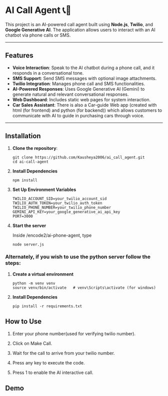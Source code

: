 # AI Call Agent 📞🤖

This project is an AI-powered call agent built using **Node.js**, **Twilio**, and **Google Generative AI**. The application allows users to interact with an AI chatbot via phone calls or SMS. 

---

## Features

- **Voice Interaction**: Speak to the AI chatbot during a phone call, and it responds in a conversational tone.
- **SMS Support**: Send SMS messages with optional image attachments.
- **Twilio Integration**: Manages phone call and SMS functionalities.
- **AI-Powered Responses**: Uses Google Generative AI (Gemini) to generate natural and relevant conversational responses.
- **Web Dashboard**: Includes static web pages for system interaction.
- **Car Sales Assistant**: There is also a Car-guide Web app (created with html (for frontend) and python (for backend)) which allows customers to communicate with AI to guide in purchasing cars through voice.
---

## Installation

1. **Clone the repository**: 
    ```
    git clone https://github.com/Kausheya2006/ai_call_agent.git
    cd ai-call-agent
    ```

2. **Install Dependencies**
    ```
    npm install
    ```

3. **Set Up Environment Variables**
    ```
    TWILIO_ACCOUNT_SID=your_twilio_account_sid
    TWILIO_AUTH_TOKEN=your_twilio_auth_token
    TWILIO_PHONE_NUMBER=your_twilio_phone_number
    GEMINI_API_KEY=your_google_generative_ai_api_key
    PORT=3000
    ```


4. **Start the server**

    Inside /encode2/ai-phone-agent, type
    ```
    node server.js
    ```

### Alternately, if you wish to use the python server follow the steps:

1. **Create a virtual environment**
    ```
    python -m venv venv
    source venv/bin/activate   # venv\Scripts\activate (for windows)
    ```

2. **Install Dependencies**
    ```
    pip install -r requirements.txt 
    ```

## How to Use

1. Enter your phone number(used for verifying twilio number).

2. Click on Make Call.

3. Wait for the call to arrive from your twilio number.

4. Press any key to execute the code.

5. Press 1 to enable the AI interactive call.


## Demo


